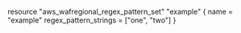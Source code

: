 resource "aws_wafregional_regex_pattern_set" "example" {
  name                  = "example"
  regex_pattern_strings = ["one", "two"]
}
